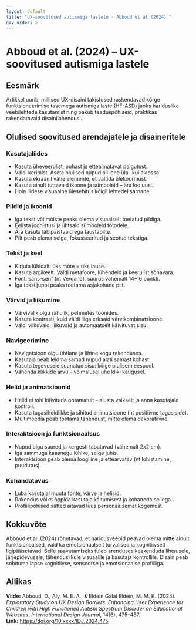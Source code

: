 ```yaml
---
layout: default
title: "UX-soovitused autismiga lastele - Abboud et al (2024) "
nav_order: 5
---
```


# Abboud et al. (2024) – UX-soovitused autismiga lastele

## Eesmärk

Artikkel uurib, millised UX-disaini takistused raskendavad kõrge funktsioneerimise tasemega autismiga laste (HF-ASD) jaoks hariduslike veebilehtede kasutamist ning pakub teaduspõhiseid, praktikas rakendatavaid disainilahendusi.

## Olulised soovitused arendajatele ja disaineritele

### Kasutajaliides

- Kasuta üheveerulist, puhast ja etteaimatavat paigutust.
- Väldi kerimist. Aseta olulised nupud nii lehe üla- kui alaossa.
- Kasuta ekraanil vähe elemente, et vältida ülekoormust.
- Kasuta ainult tuttavaid ikoone ja sümboleid – ära loo uusi.
- Hoia liidese visuaalne ülesehitus kõigil lehtedel sarnane.

### Pildid ja ikoonid

- Iga tekst või mõiste peaks olema visuaalselt toetatud pildiga.
- Eelista joonistusi ja lihtsaid sümboleid fotodele.
- Ära kasuta läbipaistvaid ega taustapilte.
- Pilt peab olema selge, fokusseeritud ja seotud tekstiga.

### Tekst ja keel

- Kirjuta lühidalt: üks mõte = üks lause.
- Kasuta argikeelt. Väldi metafoore, lühendeid ja keerulist sõnavara.
- Font: sans-serif (nt Verdana), suurus vähemalt 14–16 punkti.
- Iga tekstijuppi peaks toetama asjakohane pilt.

### Värvid ja liikumine

- Värvivalik olgu rahulik, pehmetes toonides.
- Kasuta kontrasti, kuid väldi liiga erksaid värvikombinatsioone.
- Väldi vilkuvaid, liikuvaid ja automaatselt käivituvat sisu.

### Navigeerimine

- Navigatsioon olgu ühtlane ja lihtne kogu rakenduses.
- Kasutaja peab leidma samad nupud alati samast kohast.
- Kasuta tegevusele suunatud sisu: kõige olulisem eespool.
- Vähenda klikkide arvu – võimalusel ühe kliki kaugusel.

### Helid ja animatsioonid

- Helid ei tohi käivituda ootamatult – alusta vaikselt ja anna kasutajale kontroll.
- Kasuta tagasihoidlikke ja sihitud animatsioone (nt positiivne tagasiside).
- Multimeedia peab toetama tähendust, mitte olema dekoratiivne.

### Interaktsioon ja funktsionaalsus

- Nupud olgu suured ja kergesti tabatavad (vähemalt 2x2 cm).
- Iga sammuga kaasnegu lühike, selge juhis.
- Interaktsioon peab olema loogiline ja ettearvatav (nt lohistamine, puudutus).

### Kohandatavus

- Luba kasutajal muuta fonte, värve ja helisid.
- Rakendus võiks õppida kasutaja käitumisest ja kohaneda sellega.
- Profiilipõhised sätted aitavad luua personaalsemat kogemust.

## Kokkuvõte

Abboud et al. (2024) rõhutavad, et haridusveebid peavad olema mitte ainult funktsionaalsed, vaid ka emotsionaalselt turvalised ja kognitiivselt ligipääsetavad. Selle saavutamiseks tuleb arenduses keskenduda lihtsusele, järjepidevusele, tähenduslikule visuaalile ja kasutaja kontrollile. Disain peab sobituma lapse kognitiivse, sensoorse ja emotsionaalse profiiliga.

## Allikas

**Viide:** Abboud, D., Aly, M. E. A., & Eldein Galal Eldein, M. M. K. (2024). *Exploratory Study on UX Design Barriers: Enhancing User Experience for Children with High Functioned Autism Spectrum Disorder on Educational Websites*. *International Design Journal*, 14(6), 475–487.  
**Link:** https://doi.org/10.xxxx/IDJ.2024.475

